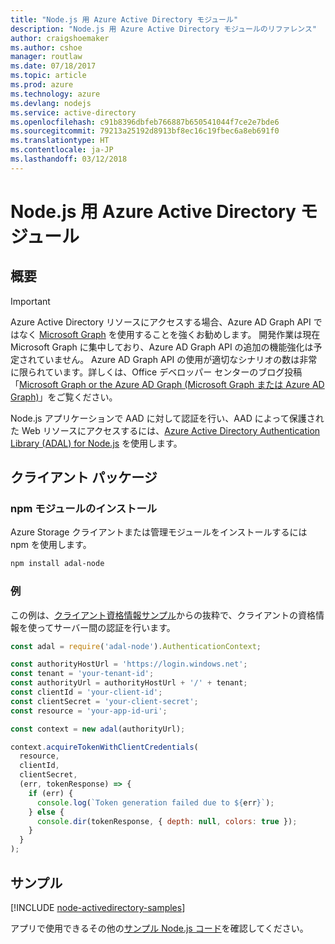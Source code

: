 ```yaml
---
title: "Node.js 用 Azure Active Directory モジュール"
description: "Node.js 用 Azure Active Directory モジュールのリファレンス"
author: craigshoemaker
ms.author: cshoe
manager: routlaw
ms.date: 07/18/2017
ms.topic: article
ms.prod: azure
ms.technology: azure
ms.devlang: nodejs
ms.service: active-directory
ms.openlocfilehash: c91b8396dbfeb766887b650541044f7ce2e7bde6
ms.sourcegitcommit: 79213a25192d8913bf8ec16c19fbec6a8eb691f0
ms.translationtype: HT
ms.contentlocale: ja-JP
ms.lasthandoff: 03/12/2018
---
```

# <a name="azure-active-directory-modules-for-nodejs"></a>Node.js 用 Azure Active Directory モジュール

## <a name="overview"></a>概要

> [!IMPORTANT]
> Azure Active Directory リソースにアクセスする場合、Azure AD Graph API ではなく [Microsoft Graph](https://graph.microsoft.io/) を使用することを強くお勧めします。 開発作業は現在 Microsoft Graph に集中しており、Azure AD Graph API の追加の機能強化は予定されていません。 Azure AD Graph API の使用が適切なシナリオの数は非常に限られています。詳しくは、Office デベロッパー センターのブログ投稿「[Microsoft Graph or the Azure AD Graph (Microsoft Graph または Azure AD Graph)](https://dev.office.com/blogs/microsoft-graph-or-azure-ad-graph)」をご覧ください。

Node.js アプリケーションで AAD に対して認証を行い、AAD によって保護された Web リソースにアクセスするには、[Azure Active Directory Authentication Library (ADAL) for Node.js](https://www.npmjs.com/package/adal-node) を使用します。

## <a name="client-package"></a>クライアント パッケージ

### <a name="install-the-npm-modules"></a>npm モジュールのインストール

Azure Storage クライアントまたは管理モジュールをインストールするには npm を使用します。

```bash
npm install adal-node
```   

### <a name="example"></a>例

この例は、[クライアント資格情報サンプル](https://github.com/MSOpenTech/azure-activedirectory-library-for-nodejs/blob/master/sample/client-credentials-sample.js)からの抜粋で、クライアントの資格情報を使ってサーバー間の認証を行います。

```javascript
const adal = require('adal-node').AuthenticationContext;

const authorityHostUrl = 'https://login.windows.net';
const tenant = 'your-tenant-id';
const authorityUrl = authorityHostUrl + '/' + tenant;
const clientId = 'your-client-id';
const clientSecret = 'your-client-secret';
const resource = 'your-app-id-uri';

const context = new adal(authorityUrl);

context.acquireTokenWithClientCredentials(
  resource,
  clientId,
  clientSecret,
  (err, tokenResponse) => {
    if (err) {
      console.log(`Token generation failed due to ${err}`);
    } else {
      console.dir(tokenResponse, { depth: null, colors: true });
    }
  }
);
```

## <a name="samples"></a>サンプル

[!INCLUDE [node-activedirectory-samples](../docs-ref-conceptual/includes/activedirectory-samples.md)]

アプリで使用できるその他の[サンプル Node.js コード](https://azure.microsoft.com/resources/samples/?platform=nodejs)を確認してください。
